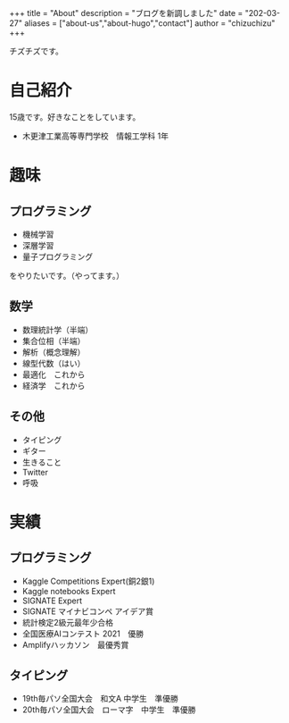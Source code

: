 +++
title = "About"
description = "ブログを新調しました"
date = "202-03-27"
aliases = ["about-us","about-hugo","contact"]
author = "chizuchizu"
+++

チズチズです。

# 自己紹介

15歳です。好きなことをしています。
- 木更津工業高等専門学校　情報工学科 1年

# 趣味

## プログラミング
- 機械学習
- 深層学習
- 量子プログラミング

をやりたいです。（やってます。）

## 数学
- 数理統計学（半端）
- 集合位相（半端）
- 解析（概念理解）
- 線型代数（はい）
- 最適化　これから
- 経済学　これから

## その他
- タイピング
- ギター
- 生きること
- Twitter
- 呼吸

# 実績

## プログラミング

- Kaggle Competitions Expert(銅2銀1)
- Kaggle notebooks Expert
- SIGNATE Expert
- SIGNATE マイナビコンペ アイデア賞
- 統計検定2級元最年少合格
- 全国医療AIコンテスト 2021　優勝
- Amplifyハッカソン　最優秀賞

## タイピング

- 19th毎パソ全国大会　和文A 中学生　準優勝
- 20th毎パソ全国大会　ローマ字　中学生　準優勝
